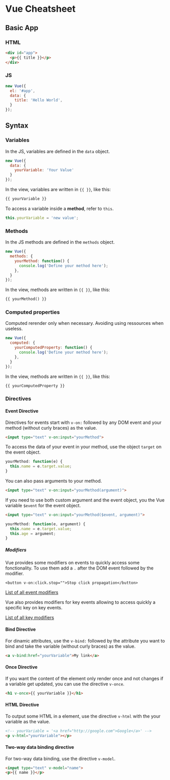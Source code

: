 # Vue Cheatsheet

## Basic App

### HTML

```html
<div id="app">
  <p>{{ title }}</p>
</div>
```

### JS

```javascript
new Vue({
  el: '#app',
  data: {
    title: 'Hello World',
  }
});
```

## Syntax

### Variables

In the JS, variables are defined in the `data` object.

```javascript
new Vue({
  data: {
    yourVariable: 'Your Value'
  }
});
```

In the view, variables are written in `{{ }}`, like this:

```html
{{ yourVariable }}
```

To access a variable inside a **method**, refer to `this`.

```javascript
this.yourVariable = 'new value';
```

### Methods

In the JS methods are defined in the `methods` object.

```javascript
new Vue({
  methods: {
    yourMethod: function() {
      console.log('Define your method here');
    },
  }
});
```

In the view, methods are written in `{{ }}`, like this:

```html
{{ yourMethod() }}
```

### Computed properties

Computed rerender only when necessary. Avoiding using ressources when useless.

```javascript
new Vue({
  computed: {
    yourComputedProperty: function() {
      console.log('Define your method here');
    },
  }
});
```

In the view, methods are written in `{{ }}`, like this:

```html
{{ yourComputedProperty }}
```

### Directives

#### Event Directive

Directives for events start with `v-on:` followed by any DOM event and your method (without curly braces) as the value.

```html
<input type="text" v-on:input="yourMethod">
```

To access the data of your event in your method, use the object `target` on the event object.

```javascript
yourMethod: function(e) {
  this.name = e.target.value;
}
```

You can also pass arguments to your method.

```html
<input type="text" v-on:input="yourMethod(argument)">
```

If you need to use both custom argument and the event object, you the Vue variable `$event` for the event object.

```html
<input type="text" v-on:input="yourMethod($event, argument)">
```

```javascript
yourMethod: function(e, argument) {
  this.name = e.target.value;
  this.age = argument;
}
```

##### Modifiers

Vue provides some modifiers on events to quickly access some fonctionality. To use them add a `.` after the DOM event followed by the modifier.

```
<button v-on:click.stop="">Stop click propagation</button>
```

[List of all event modifiers](https://vuejs.org/v2/guide/events.html#Event-Modifiers)

Vue also provides modifiers for key events allowing to access quickly a specific key on key events.

[List of all key modifiers](https://vuejs.org/v2/guide/events.html#Key-Modifiers)

#### Bind Directive

For dinamic attributes, use the `v-bind:` followed by the attribute you want to bind and take the variable (without curly braces) as the value.

```html
<a v-bind:href="yourVariable">My link</a>
```

#### Once Directive

If you want the content of the element only render once and not changes if a variable get updated, you can use the directive `v-once`.

```html
<h1 v-once>{{ yourVariable }}</h1>
```

#### HTML Directive

To output some HTML in a element, use the directive `v-html` with the your variable as the value.

```html
<!-- yourVariable = '<a href="http://google.com">Google</a>' -->
<p v-html="yourVariable"></p>
```

#### Two-way data binding directive

For two-way data binding, use the directive `v-model`.

```html
<input type="text" v-model="name">
<p>{{ name }}</p>
```
